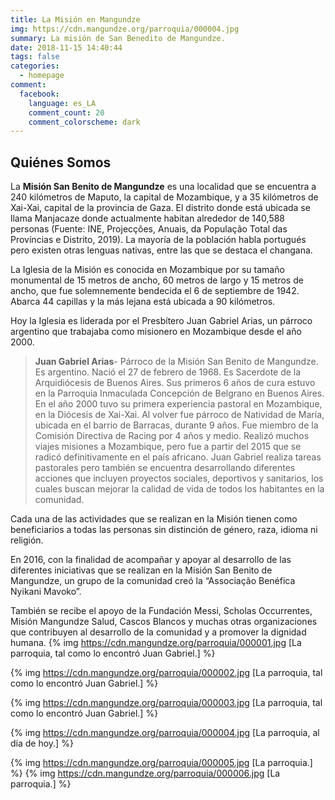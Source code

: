```yaml
---
title: La Misión en Mangundze
img: https://cdn.mangundze.org/parroquia/000004.jpg
summary: La misión de San Benedito de Mangundze.
date: 2018-11-15 14:40:44
tags: false
categories:
  - homepage
comment:
  facebook:
    language: es_LA
    comment_count: 20
    comment_colorscheme: dark
---
```

## **Quiénes Somos**

La **Misión San Benito de Mangundze** es una localidad que se encuentra a 240 kilómetros de Maputo, la capital de Mozambique, y a 35 kilómetros de Xai-Xai, capital de la provincia de Gaza.
El distrito donde está ubicada se llama Manjacaze donde actualmente habitan alrededor de 140,588 personas (Fuente: INE, Projecções, Anuais, da População Total das Províncias e Distrito, 2019). La mayoría de la población habla portugués pero existen otras lenguas nativas, entre las que se destaca el changana.

La Iglesia de la Misión es conocida en Mozambique por su tamaño monumental de 15 metros de ancho, 60 metros de largo y 15 metros de ancho, que fue solemnemente bendecida el 6 de septiembre de 1942. Abarca 44 capillas y la más lejana está ubicada a 90 kilómetros.

Hoy la Iglesia es liderada por el Presbítero Juan Gabriel Arias, un párroco argentino que trabajaba como misionero en Mozambique desde el año 2000. 

>**Juan Gabriel Arias**- Párroco de la Misión San Benito de Mangundze.
> Es argentino. Nació el 27 de febrero de 1968. Es Sacerdote de la Arquidiócesis de Buenos Aires. Sus primeros 6 años de cura estuvo en la Parroquia Inmaculada Concepción de Belgrano en Buenos Aires. En el año 2000 tuvo su primera experiencia pastoral en Mozambique, en la Diócesis de Xai-Xai. Al volver fue párroco de Natividad de María, ubicada en el barrio de Barracas, durante 9 años. Fue miembro de la Comisión Directiva de Racing por 4 años y medio. Realizó muchos viajes misiones a Mozambique, pero fue a partir del 2015 que se radicó definitivamente en el país africano. Juan Gabriel realiza tareas pastorales pero también se encuentra desarrollando diferentes acciones que incluyen proyectos sociales, deportivos y sanitarios, los cuales buscan mejorar la calidad de vida de todos los habitantes en la comunidad. 
>
Cada una de las actividades que se realizan en la Misión tienen como beneficiarios a todas las personas sin distinción de género, raza, idioma ni religión. 

En 2016, con la finalidad de acompañar y apoyar al desarrollo de las diferentes iniciativas que se realizan en la Misión San Benito de Mangundze, un grupo de la comunidad creó la “Associação Benéfica Nyikani Mavoko”.

También se recibe el apoyo de la Fundación Messi, Scholas Occurrentes, Misión Mangundze Salud, Cascos Blancos y muchas otras organizaciones que contribuyen al desarrollo de la comunidad y a promover la dignidad humana.
{% img https://cdn.mangundze.org/parroquia/000001.jpg [La parroquia, tal como lo encontró Juan Gabriel.] %}

{% img https://cdn.mangundze.org/parroquia/000002.jpg [La parroquia, tal como lo encontró Juan Gabriel.] %}

{% img https://cdn.mangundze.org/parroquia/000003.jpg [La parroquia, tal como lo encontró Juan Gabriel.] %}

{% img https://cdn.mangundze.org/parroquia/000004.jpg [La parroquia, al día de hoy.] %}

{% img https://cdn.mangundze.org/parroquia/000005.jpg [La parroquia.] %}
{% img https://cdn.mangundze.org/parroquia/000006.jpg [La parroquia.] %}
